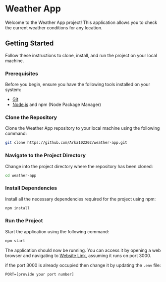 # Weather App

Welcome to the Weather App project! This application allows you to check the current weather conditions for any location.

## Getting Started

Follow these instructions to clone, install, and run the project on your local machine.

### Prerequisites

Before you begin, ensure you have the following tools installed on your system:

- [Git](https://git-scm.com/downloads)
- [Node.js](https://nodejs.org/en/download/) and npm (Node Package Manager)

### Clone the Repository

Clone the Weather App repository to your local machine using the following command:

```bash
git clone https://github.com/Arka102202/weather-app.git
```
### Navigate to the Project Directory

Change into the project directory where the repository has been cloned:

```bash
cd weather-app
```
### Install Dependencies

Install all the necessary dependencies required for the project using npm:

```bash
npm install
```
### Run the Project

Start the application using the following command:

```bash
npm start
```

The application should now be running. You can access it by opening a web browser and navigating to 
[Website Link](http://localhost:3000), assuming it runs on port 3000.

if the port 3000 is already occupied then change it by updating the `.env` file:

```.env file
PORT=[provide your port number]

